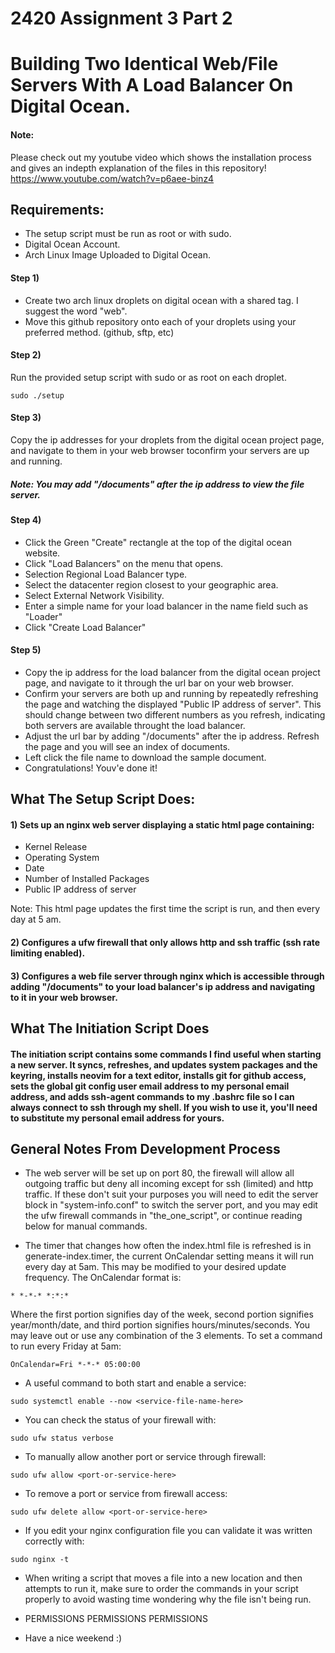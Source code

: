 # 2420 Assignment 3 Part 2

# Building Two Identical Web/File Servers With A Load Balancer On Digital Ocean.
#### Note:
Please check out my youtube video which shows the installation process and gives an indepth explanation of the files in this repository!
https://www.youtube.com/watch?v=p6aee-binz4


## Requirements:
* The setup script must be run as root or with sudo.
* Digital Ocean Account.
* Arch Linux Image Uploaded to Digital Ocean.

#### Step 1)
* Create two arch linux droplets on digital ocean with a shared tag. I suggest the word "web".
* Move this github repository onto each of your droplets using your preferred method. (github, sftp, etc)

#### Step 2)
Run the provided setup script with sudo or as root on each droplet.
```
sudo ./setup
```

#### Step 3) 
Copy the ip addresses for your droplets from the digital ocean project page, and navigate to them in your web browser toconfirm your servers are up and running.
##### Note: You may add "/documents" after the ip address to view the file server.

#### Step 4)
* Click the Green "Create" rectangle at the top of the digital ocean website.
* Click "Load Balancers" on the menu that opens.
* Selection Regional Load Balancer type.
* Select the datacenter region closest to your geographic area.
* Select External Network Visibility.
* Enter a simple name for your load balancer in the name field such as "Loader"
* Click "Create Load Balancer"

#### Step 5)
* Copy the ip address for the load balancer from the digital ocean project page, and navigate to it through the url bar on your web browser. 
* Confirm your servers are both up and running by repeatedly refreshing the page and watching the displayed "Public IP address of server". This should change between two different numbers as you refresh, indicating both servers are available throught the load balancer.
* Adjust the url bar by adding "/documents" after the ip address. Refresh the page and you will see an index of documents. 
* Left click the file name to download the sample document.
* Congratulations! Youv'e done it!

## What The Setup Script Does:
#### 1) Sets up an nginx web server displaying a static html page containing:

- Kernel Release
- Operating System
- Date
- Number of Installed Packages
- Public IP address of server

Note: This html page updates the first time the script is run, and then every day at 5 am.


#### 2) Configures a ufw firewall that only allows http and ssh traffic (ssh rate limiting enabled).

#### 3) Configures a web file server through nginx which is accessible through adding "/documents" to your load balancer's ip address and navigating to it in your web browser.


## What The Initiation Script Does

#### The initiation script contains some commands I find useful when starting a new server. It syncs, refreshes, and updates system packages and the keyring, installs neovim for a text editor, installs git for github access, sets the global git config user email address to my personal email address, and adds ssh-agent commands to my .bashrc file so I can always connect to ssh through my shell. If you wish to use it, you'll need to substitute my personal email address for yours.

## General Notes From Development Process

* The web server will be set up on port 80, the firewall will allow all outgoing traffic but deny all incoming except for ssh (limited) and http traffic. If these don't suit your purposes you will need to edit the server block in "system-info.conf" to switch the server port, and you may edit the ufw firewall commands in "the_one_script", or continue reading below for manual commands.

* The timer that changes how often the index.html file is refreshed is in generate-index.timer, the current OnCalendar setting means it will run every day at 5am. This may be modified to your desired update frequency.
The OnCalendar format is:
```
* *-*-* *:*:*
```
Where the first portion signifies day of the week, second portion signifies year/month/date, and third portion signifies hours/minutes/seconds.
You may leave out or use any combination of the 3 elements.
To set a command to run every Friday at 5am:
```
OnCalendar=Fri *-*-* 05:00:00
```

* A useful command to both start and enable a service:
```
sudo systemctl enable --now <service-file-name-here>
```

* You can check the status of your firewall with:
```
sudo ufw status verbose
```

* To manually allow another port or service through firewall:
```
sudo ufw allow <port-or-service-here>
```

* To remove a port or service from firewall access:
```
sudo ufw delete allow <port-or-service-here>
```

* If you edit your nginx configuration file you can validate it was written correctly with:
```
sudo nginx -t
```

* When writing a script that moves a file into a new location and then attempts to run it, make sure to order the commands in your script properly to avoid wasting time wondering why the file isn't being run.

* PERMISSIONS PERMISSIONS PERMISSIONS

* Have a nice weekend :)
